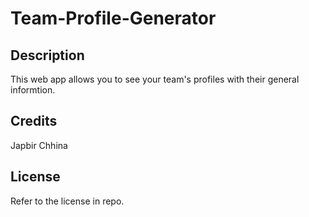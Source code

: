 # Team-Profile-Generator

## Description
This web app allows you to see your team's profiles with their general informtion.
## Credits

Japbir Chhina

## License
Refer to the license in repo.
